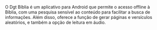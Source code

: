 O Dgt Bíblia é um aplicativo para Android que permite o acesso offline à Bíblia, com uma pesquisa sensível ao conteúdo para facilitar a busca de informações. Além disso, oferece a função de gerar páginas e versículos aleatórios, e também a opção de leitura em áudio.
